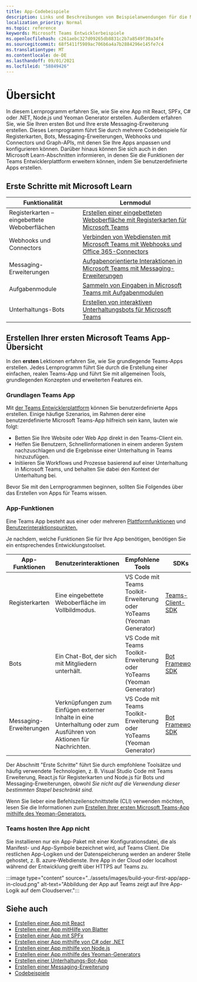 ```yaml
---
title: App-Codebeispiele
description: Links und Beschreibungen von Beispielanwendungen für die Microsoft Teams-Entwicklerplattform
localization_priority: Normal
ms.topic: reference
keywords: Microsoft Teams Entwicklerbeispiele
ms.openlocfilehash: c261aebc327d09265db8831c2b7a8549f30a34fe
ms.sourcegitcommit: 68f5411f5989ac706b6a4a7b2884296e145fe7c4
ms.translationtype: MT
ms.contentlocale: de-DE
ms.lasthandoff: 09/01/2021
ms.locfileid: "58849426"
---
```

# <a name="overview"></a>Übersicht

In diesem Lernprogramm erfahren Sie, wie Sie eine App mit React, SPFx, C# oder .NET, Node.js und Yeoman Generator erstellen. Außerdem erfahren Sie, wie Sie Ihren ersten Bot und Ihre erste Messaging-Erweiterung erstellen. Dieses Lernprogramm führt Sie durch mehrere Codebeispiele für Registerkarten, Bots, Messaging-Erweiterungen, Webhooks und Connectors und Graph-APIs, mit denen Sie Ihre Apps anpassen und konfigurieren können. Darüber hinaus können Sie sich auch in den Microsoft Learn-Abschnitten informieren, in denen Sie die Funktionen der Teams Entwicklerplattform erweitern können, indem Sie benutzerdefinierte Apps erstellen.  

## <a name="getting-started-with-microsoft-learn"></a>Erste Schritte mit Microsoft Learn

| **Funktionalität**| **Lernmodul**|
|--------|-------------|
| Registerkarten – eingebettete Weboberflächen  |  [Erstellen einer eingebetteten Weboberfläche mit Registerkarten für Microsoft Teams](/learn/modules/embedded-web-experiences/) |
| Webhooks und Connectors  |  [Verbinden von Webdiensten mit Microsoft Teams mit Webhooks und Office 365-Connectors](/learn/modules/msteams-webhooks-connectors/) |
|Messaging-Erweiterungen  | [Aufgabenorientierte Interaktionen in Microsoft Teams mit Messaging-Erweiterungen](/learn/modules/msteams-messaging-extensions/)  |
| Aufgabenmodule |  [Sammeln von Eingaben in Microsoft Teams mit Aufgabenmodulen](/learn/modules/msteams-task-modules/) |
| Unterhaltungs-Bots  | [Erstellen von interaktiven Unterhaltungsbots für Microsoft Teams](/learn/modules/msteams-conversation-bots/)  |

## <a name="build-your-first-microsoft-teams-app-overview"></a>Erstellen Ihrer ersten Microsoft Teams App-Übersicht

In den **ersten** Lektionen erfahren Sie, wie Sie grundlegende Teams-Apps erstellen. Jedes Lernprogramm führt Sie durch die Erstellung einer einfachen, realen Teams-App und führt Sie mit allgemeinen Tools, grundlegenden Konzepten und erweiterten Features ein.

### <a name="teams-app-fundamentals"></a>Grundlagen Teams App

Mit [der Teams Entwicklerplattform](../overview.md) können Sie benutzerdefinierte Apps erstellen. Einige häufige Szenarios, im Rahmen derer eine benutzerdefinierte Microsoft Teams-App hilfreich sein kann, lauten wie folgt:

* Betten Sie Ihre Website oder Web App direkt in den Teams-Client ein.
* Helfen Sie Benutzern, Schnellinformationen in einem anderen System nachzuschlagen und die Ergebnisse einer Unterhaltung in Teams hinzuzufügen.
* Initiieren Sie Workflows und Prozesse basierend auf einer Unterhaltung in Microsoft Teams, und behalten Sie dabei den Kontext der Unterhaltung bei.

Bevor Sie mit den Lernprogrammen beginnen, sollten Sie Folgendes über das Erstellen von Apps für Teams wissen.

### <a name="app-capabilities"></a>App-Funktionen

Eine Teams App besteht aus einer oder mehreren [Plattformfunktionen](../concepts/capabilities-overview.md) und [Benutzerinteraktionspunkten.](../concepts/extensibility-points.md)

Je nachdem, welche Funktionen Sie für Ihre App benötigen, benötigen Sie ein entsprechendes Entwicklungstoolset.

| App-Funktionen | Benutzerinteraktionen | Empfohlene Tools | SDKs | Technologiestapel |
|--------|-------------|--------|--------|--------|
| Registerkarten | Eine eingebettete Weboberfläche im Vollbildmodus. | VS Code mit Teams Toolkit-Erweiterung oder YoTeams (Yeoman Generator) | [Teams-Client-SDK](/javascript/api/overview/msteams-client) | Webtechnologie im Allgemeinen, HTML, CSS und JavaScript |
| Bots | Ein Chat-Bot, der sich mit Mitgliedern unterhält. | VS Code mit Teams Toolkit-Erweiterung oder YoTeams (Yeoman Generator) | [Bot Framework SDK](https://dev.botframework.com/) | Node.js, C# oder Python |
| Messaging-Erweiterungen | Verknüpfungen zum Einfügen externer Inhalte in eine Unterhaltung oder zum Ausführen von Aktionen für Nachrichten. | VS Code mit Teams Toolkit-Erweiterung oder YoTeams (Yeoman Generator) | [Bot Framework SDK](https://dev.botframework.com/) | Node.js, C# oder Python |

Der Abschnitt "Erste Schritte" führt Sie durch empfohlene Toolsätze und häufig verwendete Technologien, z. B. Visual Studio Code mit Teams Erweiterung, React.js für Registerkarten und Node.js für Bots und Messaging-Erweiterungen, obwohl *Sie nicht auf die Verwendung dieser bestimmten Stapel beschränkt sind.*

Wenn Sie lieber eine Befehlszeilenschnittstelle (CLI) verwenden möchten, lesen Sie die Informationen zum [Erstellen Ihrer ersten Microsoft Teams-App mithilfe des Yeoman-Generators.](../get-started/get-started-yeoman.md)

### <a name="teams-does-not-host-your-app"></a>Teams hosten Ihre App nicht

Sie installieren nur ein App-Paket mit einer Konfigurationsdatei, die als Manifest- und App-Symbole bezeichnet wird, auf Teams Client. Die restlichen App-Logiken und der Datenspeicherung werden an anderer Stelle gehostet, z. B. azure-Webdienste. Ihre App in der Cloud oder localhost während der Entwicklung greift über HTTPS auf Teams zu.

:::image type="content" source="../assets/images/build-your-first-app/app-in-cloud.png" alt-text="Abbildung der App auf Teams zeigt auf Ihre App-Logik auf dem Cloudserver.":::

## <a name="see-also"></a>Siehe auch

* [Erstellen einer App mit React](first-app-react.md)
* [Erstellen einer App mitHilfe von Blatter](first-app-blazor.md)
* [Erstellen einer App mit SPFx](first-app-spfx.md)
* [Erstellen einer App mithilfe von C# oder .NET](get-started-dotnet-app-studio.md)
* [Erstellen einer App mithilfe von Node.js](get-started-nodejs-app-studio.md)
* [Erstellen einer App mithilfe des Yeoman-Generators](get-started-yeoman.md)
* [Erstellen einer Unterhaltungs-Bot-App](first-app-bot.md)
* [Erstellen einer Messaging-Erweiterung](first-message-extension.md)
* [Codebeispiele](https://github.com/OfficeDev/Microsoft-Teams-Samples)
